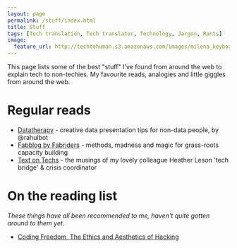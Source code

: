 ```yaml
---
layout: page
permalink: /stuff/index.html
title: Stuff
tags: [Tech translation, Tech translator, Technology, Jargon, Rants]
image: 
  feature_url: http://techtohuman.s3.amazonaws.com/images/milena_keyboard.jpg
---
```


This page lists some of the best "stuff" I've found from around the web to explain tech to non-techies. My favourite reads, analogies and little giggles from around the web. 

# Regular reads 

* [Datatherapy](http://datatherapy.wordpress.com/) - creative data presentation tips for non-data people, by @rahulbot
* [Fabblog by Fabriders](http://www.fabriders.net/category/fabblog/) - methods, madness and magic for grass-roots capacity building
* [Text on Techs](http://textontechs.com/) - the musings of my lovely colleague Heather Leson 'tech bridge' & crisis coordinator

# On the reading list

*These things have all been recommended to me, haven't quite gotten around to them yet.*

* [Coding Freedom, The Ethics and Aesthetics of Hacking](http://gabriellacoleman.org/Coleman-Coding-Freedom.pdf) 